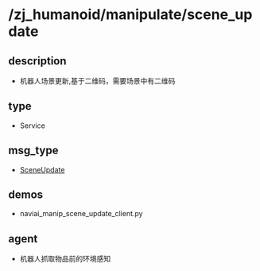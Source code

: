 # /zj_humanoid/manipulate/scene_update

## description
- 机器人场景更新,基于二维码，需要场景中有二维码

## type
- Service

## msg_type
- [SceneUpdate](../../../zj_humanoid_types.md#SceneUpdate)

## demos
- naviai_manip_scene_update_client.py

## agent
- 机器人抓取物品前的环境感知

